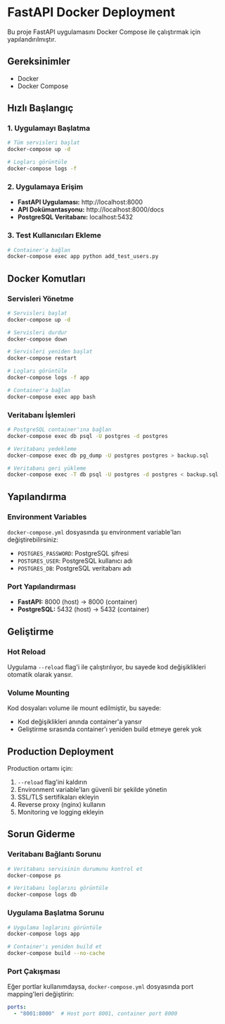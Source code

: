 # FastAPI Docker Deployment

Bu proje FastAPI uygulamasını Docker Compose ile çalıştırmak için yapılandırılmıştır.

## Gereksinimler

- Docker
- Docker Compose

## Hızlı Başlangıç

### 1. Uygulamayı Başlatma

```bash
# Tüm servisleri başlat
docker-compose up -d

# Logları görüntüle
docker-compose logs -f
```

### 2. Uygulamaya Erişim

- **FastAPI Uygulaması:** http://localhost:8000
- **API Dokümantasyonu:** http://localhost:8000/docs
- **PostgreSQL Veritabanı:** localhost:5432

### 3. Test Kullanıcıları Ekleme

```bash
# Container'a bağlan
docker-compose exec app python add_test_users.py
```

## Docker Komutları

### Servisleri Yönetme

```bash
# Servisleri başlat
docker-compose up -d

# Servisleri durdur
docker-compose down

# Servisleri yeniden başlat
docker-compose restart

# Logları görüntüle
docker-compose logs -f app

# Container'a bağlan
docker-compose exec app bash
```

### Veritabanı İşlemleri

```bash
# PostgreSQL container'ına bağlan
docker-compose exec db psql -U postgres -d postgres

# Veritabanı yedekleme
docker-compose exec db pg_dump -U postgres postgres > backup.sql

# Veritabanı geri yükleme
docker-compose exec -T db psql -U postgres -d postgres < backup.sql
```

## Yapılandırma

### Environment Variables

`docker-compose.yml` dosyasında şu environment variable'ları değiştirebilirsiniz:

- `POSTGRES_PASSWORD`: PostgreSQL şifresi
- `POSTGRES_USER`: PostgreSQL kullanıcı adı
- `POSTGRES_DB`: PostgreSQL veritabanı adı

### Port Yapılandırması

- **FastAPI:** 8000 (host) → 8000 (container)
- **PostgreSQL:** 5432 (host) → 5432 (container)

## Geliştirme

### Hot Reload

Uygulama `--reload` flag'i ile çalıştırılıyor, bu sayede kod değişiklikleri otomatik olarak yansır.

### Volume Mounting

Kod dosyaları volume ile mount edilmiştir, bu sayede:
- Kod değişiklikleri anında container'a yansır
- Geliştirme sırasında container'ı yeniden build etmeye gerek yok

## Production Deployment

Production ortamı için:

1. `--reload` flag'ini kaldırın
2. Environment variable'ları güvenli bir şekilde yönetin
3. SSL/TLS sertifikaları ekleyin
4. Reverse proxy (nginx) kullanın
5. Monitoring ve logging ekleyin

## Sorun Giderme

### Veritabanı Bağlantı Sorunu

```bash
# Veritabanı servisinin durumunu kontrol et
docker-compose ps

# Veritabanı loglarını görüntüle
docker-compose logs db
```

### Uygulama Başlatma Sorunu

```bash
# Uygulama loglarını görüntüle
docker-compose logs app

# Container'ı yeniden build et
docker-compose build --no-cache
```

### Port Çakışması

Eğer portlar kullanımdaysa, `docker-compose.yml` dosyasında port mapping'leri değiştirin:

```yaml
ports:
  - "8001:8000"  # Host port 8001, container port 8000
``` 